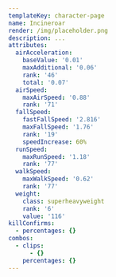 ```yaml
---
templateKey: character-page
name: Incineroar
render: /img/placeholder.png
description: ...
attributes:
  airAcceleration:
    baseValue: '0.01'
    maxAdditional: '0.06'
    rank: '46'
    total: '0.07'
  airSpeed:
    maxAirSpeed: '0.88'
    rank: '71'
  fallSpeed:
    fastFallSpeed: '2.816'
    maxFallSpeed: '1.76'
    rank: '19'
    speedIncrease: 60%
  runSpeed:
    maxRunSpeed: '1.18'
    rank: '77'
  walkSpeed:
    maxWalkSpeed: '0.62'
    rank: '77'
  weight:
    class: superheavyweight
    rank: '6'
    value: '116'
killConfirms:
  - percentages: {}
combos:
  - clips:
      - {}
    percentages: {}
---
```


